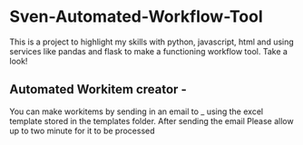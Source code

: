 # Sven-Automated-Workflow-Tool
This is a project to highlight my skills with python, javascript, html and using services like pandas and flask to make a functioning workflow tool. Take a look!

## Automated Workitem creator -
You can make workitems by sending in an email to _ using the excel template stored in the templates folder.
After sending the email Please allow up to two minute for it to be processed
